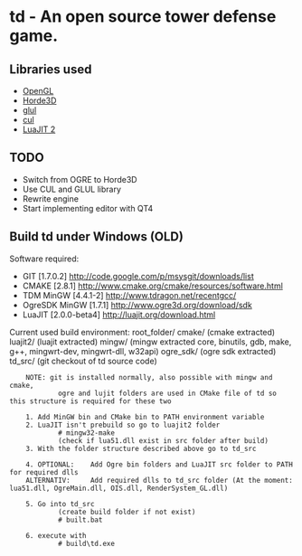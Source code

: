 td - An open source tower defense game.
=========================================


Libraries used
--------------------
- [OpenGL](http://www.opengl.org/)
- [Horde3D](http://www.horde3d.org/)
- [glul](http://github.com/okard/glul)
- [cul](http://github.com/okard/cul)
- [LuaJIT 2](http://luajit.org/)


TODO
--------------------
- Switch from OGRE to Horde3D
- Use CUL and GLUL library
- Rewrite engine
- Start implementing editor with QT4 


Build td under Windows (OLD)
--------------------------

Software required:
- GIT [1.7.0.2]                 http://code.google.com/p/msysgit/downloads/list
- CMAKE [2.8.1]                 http://www.cmake.org/cmake/resources/software.html
- TDM MinGW [4.4.1-2]           http://www.tdragon.net/recentgcc/
- OgreSDK MinGW [1.7.1]         http://www.ogre3d.org/download/sdk
- LuaJIT [2.0.0-beta4]          http://luajit.org/download.html
        
Current used build environment:
        root_folder/
                cmake/                  (cmake extracted)
                luajit2/                (luajit extracted)
                mingw/                  (mingw extracted core, binutils, gdb, make, g++, mingwrt-dev, mingwrt-dll, w32api)
                ogre_sdk/               (ogre sdk extracted)
                td_src/                 (git checkout of td source code)
                
        NOTE: git is installed normally, also possible with mingw and cmake, 
                ogre and lujit folders are used in CMake file of td so this structure is required for these two
                
        1. Add MinGW bin and CMake bin to PATH environment variable
        2. LuaJIT isn't prebuild so go to luajit2 folder
                # mingw32-make
                (check if lua51.dll exist in src folder after build)
        3. With the folder structure described above go to td_src
        
        4. OPTIONAL:    Add Ogre bin folders and LuaJIT src folder to PATH for required dlls
        ALTERNATIV:     Add required dlls to td_src folder (At the moment: lua51.dll, OgreMain.dll, OIS.dll, RenderSystem_GL.dll)
        
        5. Go into td_src
                (create build folder if not exist)
                # built.bat
                
        6. execute with
                # build\td.exe
        
        
                
                
